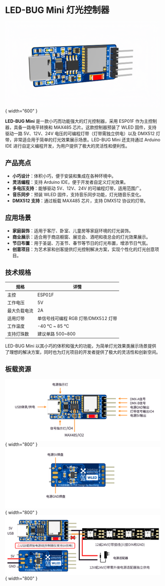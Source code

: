 # LED-BUG Mini 灯光控制器

![SR](/images/product/mini.png){ width="600" }

**LED-BUG Mini** 是一款小巧而功能强大的灯光控制器，采用 ESP01F 作为主控制器，具备一路电平转换和 MAX485 芯片。这款控制器预装了 WLED 固件，支持驱动一路 5V、12V、24V 电压的可编程灯带（灯带需独立供电）以及 DMX512 灯带，非常适合用于简单的灯光效果展示场景。LED-BUG Mini 还支持通过 Arduino IDE 进行自定义编程开发，为用户提供了极大的灵活性和便利性。

## 产品亮点

- **小巧设计**：体积小巧，便于安装和集成在各种环境中。
- **灵活编程**：支持 Arduino IDE，便于开发者自定义灯光效果。
- **多电压支持**：能够驱动 5V、12V、24V 的可编程灯带，适用范围广。
- **音乐同步**：预装 WLED 固件，支持音乐同步功能，灯光随音乐变化。
- **DMX512 支持**：通过板载 MAX485 芯片，支持 DMX512 协议的灯带。

## 应用场景

- **家庭装饰**：适用于客厅、卧室、儿童房等家庭环境的灯光装饰。
- **商业展示**：适合用于商店橱窗、展览会、酒吧和夜总会的灯光效果展示。
- **节日布置**：用于圣诞、万圣节、春节等节日的灯光布置，增添节日气氛。
- **创意项目**：为艺术家和创客提供灯光控制解决方案，实现个性化的灯光创意项目。

## 技术规格

| 规格             | 详情                      |
|----------------|-------------------------|
| 主控           | ESP01F                  |
| 工作电压        | 5V                      |
| 最大负载电流     | 2A                      |
| 适用灯带        | 单信号线可编程 RGB 灯带/DMX512 灯带 |
| 工作温度        | -40 ℃ ~ 85 ℃             |
| 支持灯珠数      | 建议单路 500~800          |

LED-BUG Mini 以其小巧的体积和强大的功能，为简单灯光效果类展示场景提供了理想的解决方案，同时也为灯光项目的开发者提供了极大的灵活性和创新空间。

## 板载资源

![Mini](/images/product/mini_intro_1.png){ width="800" }
![Mini](/images/product/mini_intro_2.png){ width="800" }
![Mini](/images/product/mini_intro_3.png){ width="800" }